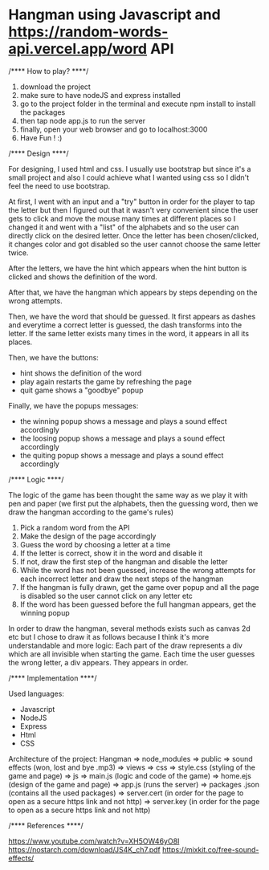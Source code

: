 # Hangman using Javascript and https://random-words-api.vercel.app/word API

/**** How to play? ****/
 
 1. download the project
 2. make sure to have nodeJS and express installed
 3. go to the project folder in the terminal and execute npm install to install the packages
 4. then tap node app.js to run the server
 5. finally, open your web browser and go to localhost:3000
 6. Have Fun ! :)


/**** Design ****/

For designing, I used html and css. I usually use bootstrap but since it's a small project and also I could achieve what I wanted using css so I didn't feel the need to use bootstrap.

At first, I went with an input and a "try" button in order for the player to tap the letter but then I figured out that it wasn't very convenient since the user gets to click and move the mouse many times at different places so I changed it and went with a "list" of the alphabets and so the user can directly click on the desired letter.
Once the letter has been chosen/clicked, it changes color and got disabled so the user cannot choose the same letter twice.

After the letters, we have the hint which appears when the hint button is clicked and shows the definition of the word. 

After that, we have the hangman which appears by steps depending on the wrong attempts.

Then, we have the word that should be guessed. It first appears as dashes and everytime a correct letter is guessed, the dash transforms into the letter. If the same letter exists many times in the word, it appears in all its places.

Then, we have the buttons:
  - hint shows the definition of the word
  - play again restarts the game by refreshing the page
  - quit game shows a "goodbye" popup

Finally, we have the popups messages:
  - the winning popup shows a message and plays a sound effect accordingly
  - the loosing popup shows a message and plays a sound effect accordingly
  - the quiting popup shows a message and plays a sound effect accordingly


/**** Logic ****/

The logic of the game has been thought the same way as we play it with pen and paper (we first put the alphabets, then the guessing word, then we draw the hangman according to the game's rules)
 1. Pick a random word from the API
 2. Make the design of the page accordingly 
 3. Guess the word by choosing a letter at a time
 4. If the letter is correct, show it in the word and disable it
 5. If not, draw the first step of the hangman and disable the letter
 6. While the word has not been guessed, increase the wrong attempts for each incorrect letter and draw the next steps of the hangman
 7. If the hangman is fully drawn, get the game over popup and all the page is disabled so the user cannot click on any letter etc
 8. If the word has been guessed before the full hangman appears, get the winning popup

In order to draw the hangman, several methods exists such as canvas 2d etc but I chose to draw it as follows because I think it's more understandable and more logic:
Each part of the draw represents a div which are all invisible when starting the game. Each time the user guesses the wrong letter, a div appears. They appears in order.

/**** Implementation ****/

Used languages:
 - Javascript
 - NodeJS
 - Express
 - Html
 - CSS
 
Architecture of the project:
  Hangman => node_modules
          => public 
               => sound effects (won, lost and bye .mp3)
          => views
               => css
                    => style.css (styling of the game and page)
               => js
                    => main.js (logic and code of the game)
               => home.ejs (design of the game and page)
          => app.js (runs the server)
          => packages .json (contains all the used packages)
          => server.cert (in order for the page to open as a secure https link and not http)
          => server.key (in order for the page to open as a secure https link and not http)

/**** References ****/

https://www.youtube.com/watch?v=XH5OW46yO8I
https://nostarch.com/download/JS4K_ch7.pdf
https://mixkit.co/free-sound-effects/
 
